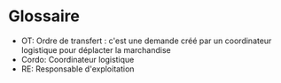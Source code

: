 # Glossaire

- OT: Ordre de transfert : c'est une demande créé par un coordinateur logistique pour déplacter la marchandise
- Cordo: Coordinateur logistique 
- RE: Responsable d'exploitation